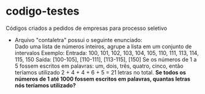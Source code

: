 # codigo-testes
Códigos criados a pedidos de empresas para processo seletivo

<ul>
<li>Arquivo "contaletra" possui o seguinte enunciado:</li>
Dado uma lista de números inteiros, agrupe a lista em um conjunto de intervalos Exemplo: Entrada: 100, 101, 102, 103, 104, 105, 110, 111, 113, 114, 115, 150 Saída: [100-105], [110-111], [113-115], [150] Se os números de 1 a 5 fossem escritos em palavras: um, dois, três, quatro, cinco, então teríamos utilizado 2 + 4 + 4 + 6 + 5 = 21 letras no total. <b>Se todos os números de 1 até 1000 fossem escritos em palavras, quantas letras nós teríamos utilizado?<b>
</ul>
